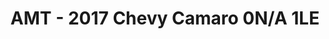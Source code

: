 ---
layout: product
title: "AMT - 2017 Chevy Camaro 0N/A 1LE"
price: "TBA" 
desc: "N/A"
img_path: "/assets/img/AMT1074M.jpg"
brand: "N/A"
available: false
special_offer: false
new: false
soon: false
cat: "010000"
subcat: "013800"
subsubcat: "0N/A"
sifra: "AMT1074M"
popular: false
---